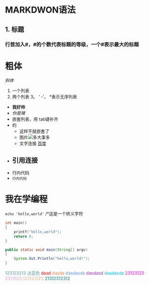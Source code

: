 # MARKDWON语法
## 1. 标题 
### 行首加入#，#的个数代表标题的等级，一个#表示最大的标题
# **粗体**
*斜体*
1. 一个列表
2. 两个列表
3。 ‘ -’， *表示无序列表
- **我好帅**
-  *你是猪* 
-   嵌套列表，用	tab键补齐	
-   的
	-   这样不就嵌套了
	-   图片![多大事多](https://inews.gtimg.com/newsapp_bt/0/12099537990/1000)
	-   文字连接 [百度](http://baidu.com)
- 引用连接
	- 
- 行内代码
- `行内代码`
# 我在学编程
```echo 'hello,world'```
/*这是一个转义字符

```c++
int main()
{
	printf("hello,world");
	return 0;
}
```

```java
public static void main(String[] argv)
{
	System.Out.Println("hello,world!");
}
```
<font color = CadetBlue>123123213 淡蓝色
<font color = Red> dasd
<font color = Coral> dasda
<font color = CornflowerBlue> dasdasda
<font color = DarkOrchid> dasdasd
<font color = DeepSkyBlue> dasdasda
<font color = Fuchsia> 23123123
<font color = Plum> 2313123
<font color = Tan > 123123123
<font color = Teal > 21312312312




